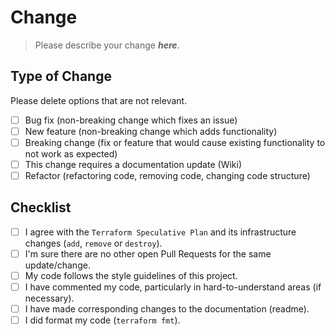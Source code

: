 # Change

>Please describe your change ***here***.

## Type of Change

Please delete options that are not relevant.

- [ ] Bug fix (non-breaking change which fixes an issue)
- [ ] New feature (non-breaking change which adds functionality)
- [ ] Breaking change (fix or feature that would cause existing functionality to not work as expected)
- [ ] This change requires a documentation update (Wiki)
- [ ] Refactor (refactoring code, removing code, changing code structure)

## Checklist

- [ ] I agree with the `Terraform Speculative Plan` and its infrastructure changes (`add`, `remove` or `destroy`).
- [ ] I'm sure there are no other open Pull Requests for the same update/change.
- [ ] My code follows the style guidelines of this project.
- [ ] I have commented my code, particularly in hard-to-understand areas (if necessary).
- [ ] I have made corresponding changes to the documentation (readme).
- [ ] I did format my code (`terraform fmt`).